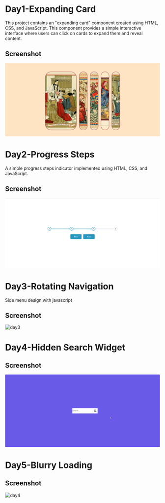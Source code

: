 # Day1-Expanding Card 

This project contains an "expanding card" component created using HTML, CSS, and JavaScript. This component provides a simple interactive interface where users can click on cards to expand them and reveal content.

## Screenshot
![App Screenshot](https://github.com/haticesaike/50Project50Days/blob/master/screenshots/day1.png?raw=true)

# Day2-Progress Steps
A simple progress steps indicator implemented using HTML, CSS, and JavaScript.

## Screenshot
![App Screenshot](https://github.com/haticesaike/50Project50Days/blob/master/screenshots/day-2.png?raw=true)

# Day3-Rotating Navigation
Side menu design with javascript

## Screenshot
![day3](https://raw.githubusercontent.com/haticesaike/50Project50Days/master/screenshots/day3.gif)

# Day4-Hidden Search Widget

## Screenshot
![day4](https://github.com/haticesaike/50Project50Days/blob/master/screenshots/day4.gif)

# Day5-Blurry Loading

## Screenshot
![day4](https://github.com/haticesaike/50Project50Days/blob/master/screenshots/day5.gif?raw=true)









